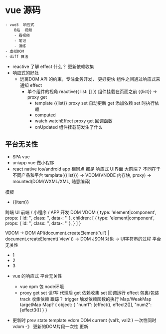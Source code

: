 # vue 源码
    - vue3  响应式
        B站  视频
        - 看视频
        - 笔记
        - 演练
    - 虚拟DOM
    - diff 算法

- reactive  了解 effect  什么？  更新依赖收集
- 响应式的好处
    - 远离DOM API 的约束，专注业务开发， 更好更快
        组件之间通过响应式来通知  effect
        - 单个组件的视角
            reactive({
                list: []
            })
            组件挂载在页面之前  {{list}} -> proxy get
            - template {{list}} proxy set 自动更新
            get 添加依赖  set 时执行依赖
            - computed 
            - watch watchEffect
                proxy  get  回调函数
            - onUpdated
            组件挂载前发生了什么

## 平台无关性
- SPA  vue
- uniapp  vue  做小程序
- react  native  ios/android app
相同点  都是  响应式  UI界面  大前端？
    不同在于  不同产品和平台
template({{list}}) -> VDOM(VNODE 内存块, proxy) -> mounted(DOM/WXML/XML, 随意编译)

模板
<ul>
    <li v-for="list">
    {{item}}
    </li>
</ul>
跨端  UI  前端 / 小程序 / APP 开发
DOM  VDOM
    {
        type: 'element|component',
        props: {
            id: '',
            class: '',
            data-: ''
        },
        children: [
            {
                type: 'element|component',
                props: {
                    id: '',
                    class: '',
                    data-: ''
                },
            }
        ]
    }

VDOM -> DOM API(document.createElement('ul') | document.createElement('view')) -> DOM
JSON 对象 -> UI字符串的过程
平台无关性
<ul>
    <li>1</li>
    <li>2</li>
    <li>3</li>
</ul>


- vue 的响应式 平台无关性
    - vue  npm 包  node环境
    - proxy  get set  读/写  代理后  get 依赖收集 set 回调运行  effect
        包裹/包装  track 收集依赖 跟踪？
        trigger 触发依赖函数的执行
        Map/WeakMap
        targetMap  Map?  { object: {
            "num1": [effect(), effect2()],
            "num2": [effect3()]
         } }

- 更新时
    prev  state   template  vdom  DOM
    current  {val1:, val2:}   一次性同时vdom  -》 更新的DOM片段一次性 更新
    


